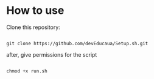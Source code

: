 # How to use

Clone this repository:
```Shell

git clone https://github.com/devEducaua/Setup.sh.git

```

after, give permissions for the script

```Shell

chmod +x run.sh

```
